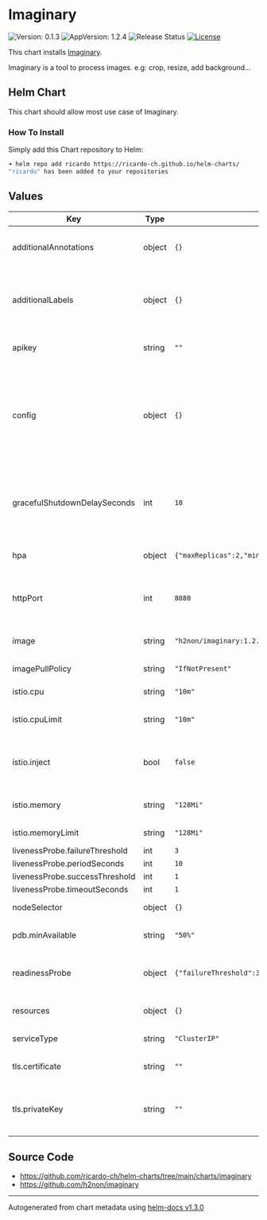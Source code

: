 # Imaginary

![Version: 0.1.3](https://img.shields.io/badge/Version-0.1.3-informational?style=flat-square) ![AppVersion: 1.2.4](https://img.shields.io/badge/AppVersion-1.2.4-informational?style=flat-square) ![Release Status](https://github.com/ricardo-ch/helm-charts/workflows/Release%20Charts/badge.svg) [![License](https://img.shields.io/github/license/ricardo-ch/helm-charts)](https://github.com/ricardo-ch/helm-charts/blob/main/LICENSE)

This chart installs [Imaginary](https://github.com/h2non/imaginary).

Imaginary is a tool to process images.
e.g: crop, resize, add background...

## Helm Chart

This chart should allow most use case of Imaginary.

### How To Install

Simply add this Chart repository to Helm:

```sh
➜ helm repo add ricardo https://ricardo-ch.github.io/helm-charts/
"ricardo" has been added to your repositories
```

## Values

| Key | Type | Default | Description |
|-----|------|---------|-------------|
| additionalAnnotations | object | `{}` | append annotation to the pod annotation list |
| additionalLabels | object | `{}` | append labels to both the deployment, pdb, hpa and the pods label list |
| apikey | string | `""` | Define API key for authorization |
| config | object | `{}` | Imaginary arguments. use the same hyphen separated synthax for the key. use strings for the value or you might get a bad formatting. |
| gracefulShutdownDelaySeconds | int | `10` | estimated time to propagate the information the pod is not part of the service anymore |
| hpa | object | `{"maxReplicas":2,"minReplicas":2}` | Horizontal pod autoscaling configuration |
| httpPort | int | `8080` | Which port should Imaginary and its Kubernetes service listen |
| image | string | `"h2non/imaginary:1.2.4"` | Docker image repository to pull it. |
| imagePullPolicy | string | `"IfNotPresent"` | imagePullPolicy used by k8s |
| istio.cpu | string | `"10m"` | istio sidecar cpu request |
| istio.cpuLimit | string | `"10m"` | istio sidecar cpu request limit |
| istio.inject | bool | `false` | istio sidecar configuration, enable injecting sidecar |
| istio.memory | string | `"128Mi"` | istio sidecar memory request |
| istio.memoryLimit | string | `"128Mi"` | istio sidecar memory limit |
| livenessProbe.failureThreshold | int | `3` |  |
| livenessProbe.periodSeconds | int | `10` |  |
| livenessProbe.successThreshold | int | `1` |  |
| livenessProbe.timeoutSeconds | int | `1` |  |
| nodeSelector | object | `{}` | A node selector label |
| pdb.minAvailable | string | `"50%"` | minAvailable field from k8s pdb |
| readinessProbe | object | `{"failureThreshold":3,"periodSeconds":10,"successThreshold":1,"timeoutSeconds":1}` | Config for Liveness & Readiness probes |
| resources | object | `{}` | Set kubernetes specific resource limits |
| serviceType | string | `"ClusterIP"` | Kubernetes service type |
| tls.certificate | string | `""` | Base64 encoded TLS certificate file |
| tls.privateKey | string | `""` | Base64 encoded private key file for TLS certificate. |

## Source Code

* <https://github.com/ricardo-ch/helm-charts/tree/main/charts/imaginary>
* <https://github.com/h2non/imaginary>

----------------------------------------------
Autogenerated from chart metadata using [helm-docs v1.3.0](https://github.com/norwoodj/helm-docs/releases/v1.3.0)
